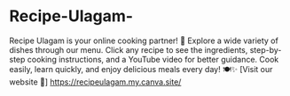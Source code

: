 # Recipe-Ulagam-
 Recipe Ulagam is your online cooking partner! 🍳 Explore a wide variety of dishes through our menu. Click any recipe to see the ingredients, step-by-step cooking instructions, and a YouTube video for better guidance. Cook easily, learn quickly, and enjoy delicious meals every day! 🍽️✨
[Visit our website 🎀]
 https://recipeulagam.my.canva.site/
